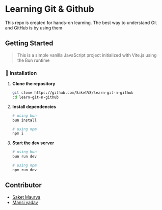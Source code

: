 # Learning Git & Github

This repo is created for hands-on learning. The best way to understand Git and GitHub is by using them

## Getting Started

> This is a simple vanilla JavaScript project initialized with Vite.js using the Bun runtime

### 🔧 Installation

1. **Clone the repository**

   ```bash
   git clone https://github.com/SaketV8/learn-git-n-github
   cd learn-git-n-github
   ```

2. **Install dependencies**

   ```bash
   # using bun
   bun install

   # using npm
   npm i
   ```

3. **Start the dev server**

   ```bash
   # using bun
   bun run dev

   # using npm
   npm run dev
   ```

## Contributor

- [Saket Maurya](https://github.com/saketV8)
- [Mansi yadav](https://github.com/Mansi2007275)
